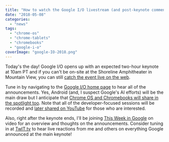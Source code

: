 ```yaml
---
title: "How to watch the Google I/O livestream (and post-keynote commentary)"
date: "2018-05-08"
categories: 
  - "news"
tags: 
  - "chrome-os"
  - "chrome-tablets"
  - "chromebooks"
  - "google-i-o"
coverImage: "google-IO-2018.png"
---
```


Today's the day! Google I/O opens up with an expected two-hour keynote at 10am PT and if you can't be on-site at the Shoreline Amphitheater in Mountain View, you can still [catch the event live on the web](https://blog.google/topics/developers/were-live-streaming-google-io/).

Tune in by navigating to the [Google I/O home page](https://google.com/io) to hear all of the announcements. Yes, Android (and, I suspect Google's AI efforts) will be the main draw but I anticipate that [Chrome OS and Chromebooks will share in the spotlight too](https://www.aboutchromebooks.com/news/google-i-o-2018-preview-what-to-expect-for-chrome-os/). Note that all of the developer-focused sessions will be recorded and [later shared on YouTube](https://www.youtube.com/user/GoogleDevelopers) for those who are interested.

Also, right after the keynote ends, I'll be joining [This Week in Google](https://twit.tv/shows/this-week-in-google) on video for an overview and thoughts on the announcements. Consider tuning in at [TwIT.tv](https://www.twit.tv) to hear live reactions from me and others on everything Google announced at the main keynote!
